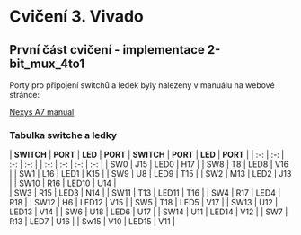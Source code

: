 # Cvičení 3. Vivado

## První část cvičení - implementace 2-bit_mux_4to1

Porty pro připojení switchů a ledek byly nalezeny v manuálu na webové stránce:

[Nexys A7 manual](https://reference.digilentinc.com/reference/programmable-logic/nexys-a7/reference-manual) 

### Tabulka switche a ledky

| **SWITCH** | **PORT** | **LED** | **PORT** | **SWITCH** | **PORT** | **LED** | **PORT** |
| :-: | :-: | :-: | :-: |		     | :-: | :-: | :-: | :-: |
| SW0 | J15 | LED0 | H17 |		     | SW8 | T8 | LED8 | V16 |
| SW1 | L16 | LED1 | K15 |		     | SW9 | U8 | LED9 | T15 |
| SW2 | M13 | LED2 | J13 |	             | SW10 | R16 | LED10 | U14 |			
| SW3 | R15 | LED3 | N14 |		     | SW11 | T13 | LED11 | T16 |
| SW4 | R17 | LED4 | R18 |		     | SW12 | H6 | LED12 | V15 |
| SW5 | T18 | LED5 | V17 |	             | SW13 | U12 | LED13 | V14 |
| SW6 | U18 | LED6 | U17 |	             | SW14 | U11 | LED14 | V12 |
| SW7 | R13 | LED7 | U16 |		     | Sw15 | V10 | LED15 | V11 |
